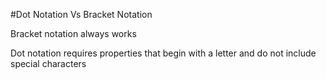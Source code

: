 #Dot Notation Vs Bracket Notation

Bracket notation always works

Dot notation requires properties that begin with a letter and do not include special characters
